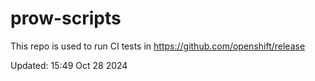 # prow-scripts

This repo is used to run CI tests in https://github.com/openshift/release

Updated: 15:49 Oct 28 2024
